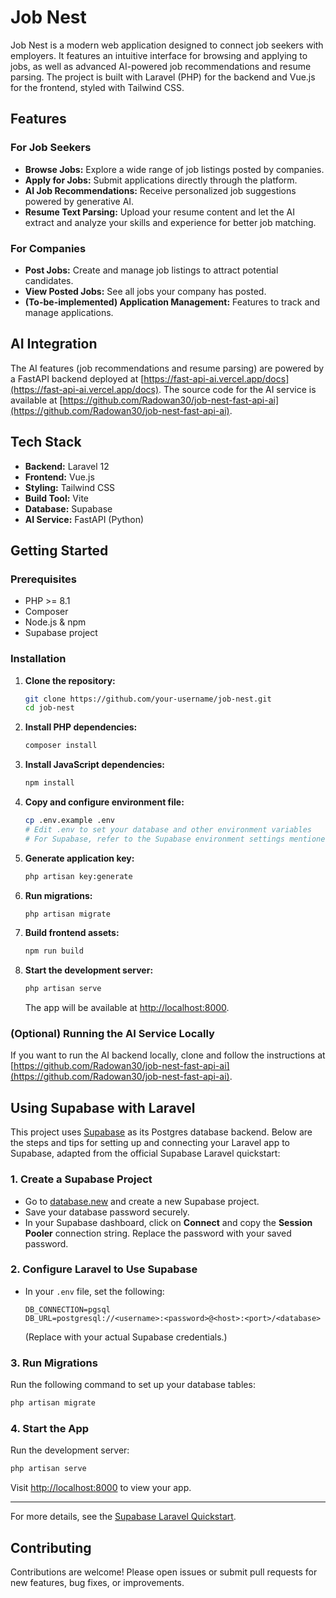 # Job Nest

Job Nest is a modern web application designed to connect job seekers with employers. It features an intuitive interface for browsing and applying to jobs, as well as advanced AI-powered job recommendations and resume parsing. The project is built with Laravel (PHP) for the backend and Vue.js for the frontend, styled with Tailwind CSS.

## Features

### For Job Seekers
- **Browse Jobs:** Explore a wide range of job listings posted by companies.
- **Apply for Jobs:** Submit applications directly through the platform.
- **AI Job Recommendations:** Receive personalized job suggestions powered by generative AI.
- **Resume Text Parsing:** Upload your resume content and let the AI extract and analyze your skills and experience for better job matching.

### For Companies
- **Post Jobs:** Create and manage job listings to attract potential candidates.
- **View Posted Jobs:** See all jobs your company has posted.
- **(To-be-implemented) Application Management:** Features to track and manage applications.

## AI Integration
The AI features (job recommendations and resume parsing) are powered by a FastAPI backend deployed at [https://fast-api-ai.vercel.app/docs](https://fast-api-ai.vercel.app/docs). The source code for the AI service is available at [https://github.com/Radowan30/job-nest-fast-api-ai](https://github.com/Radowan30/job-nest-fast-api-ai).

## Tech Stack
- **Backend:** Laravel 12
- **Frontend:** Vue.js 
- **Styling:** Tailwind CSS
- **Build Tool:** Vite
- **Database:** Supabase
- **AI Service:** FastAPI (Python)

## Getting Started

### Prerequisites
- PHP >= 8.1
- Composer
- Node.js & npm
- Supabase project
### Installation

1. **Clone the repository:**
   ```sh
   git clone https://github.com/your-username/job-nest.git
   cd job-nest
   ```

2. **Install PHP dependencies:**
   ```sh
   composer install
   ```

3. **Install JavaScript dependencies:**
   ```sh
   npm install
   ```

4. **Copy and configure environment file:**
   ```sh
   cp .env.example .env
   # Edit .env to set your database and other environment variables
   # For Supabase, refer to the Supabase environment settings mentioned in the section below.
   ```

5. **Generate application key:**
   ```sh
   php artisan key:generate
   ```

6. **Run migrations:**
   ```sh
   php artisan migrate
   ```

7. **Build frontend assets:**
   ```sh
   npm run build
   ```

8. **Start the development server:**
   ```sh
   php artisan serve
   ```
   The app will be available at [http://localhost:8000](http://localhost:8000).

### (Optional) Running the AI Service Locally
If you want to run the AI backend locally, clone and follow the instructions at [https://github.com/Radowan30/job-nest-fast-api-ai](https://github.com/Radowan30/job-nest-fast-api-ai).

## Using Supabase with Laravel

This project uses [Supabase](https://supabase.com/) as its Postgres database backend. Below are the steps and tips for setting up and connecting your Laravel app to Supabase, adapted from the official Supabase Laravel quickstart:

### 1. Create a Supabase Project
- Go to [database.new](https://database.new/) and create a new Supabase project.
- Save your database password securely.
- In your Supabase dashboard, click on **Connect** and copy the **Session Pooler** connection string. Replace the password with your saved password.

### 2. Configure Laravel to Use Supabase
- In your `.env` file, set the following:
  ```env
  DB_CONNECTION=pgsql
  DB_URL=postgresql://<username>:<password>@<host>:<port>/<database>
  ```
  (Replace with your actual Supabase credentials.)

### 3. Run Migrations
Run the following command to set up your database tables:
```sh
php artisan migrate
```

### 4. Start the App
Run the development server:
```sh
php artisan serve
```
Visit [http://localhost:8000](http://localhost:8000) to view your app.

---
For more details, see the [Supabase Laravel Quickstart](https://supabase.com/docs/guides/getting-started/quickstarts/laravel).

## Contributing
Contributions are welcome! Please open issues or submit pull requests for new features, bug fixes, or improvements.

